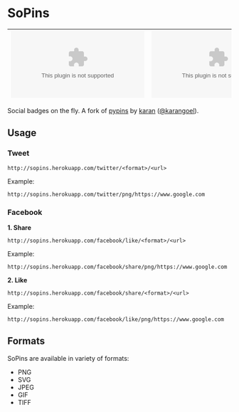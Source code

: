 SoPins
=================

| ![](http://sopins.herokuapp.com/facebook/share/png/https://www.google.com) | ![](http://sopins.herokuapp.com/facebook/like/png/https://www.google.com) | ![](http://sopins.herokuapp.com/twitter/png/https://www.google.com) |
| --- | ---- | ----- |

Social badges on the fly. A fork of [pypins](https://github.com/badges/pypipins) by [karan](http://github.com/karan) ([@karangoel](http://twitter.com/karangoel)).

## Usage

### Tweet

    http://sopins.herokuapp.com/twitter/<format>/<url>

  Example:

    http://sopins.herokuapp.com/twitter/png/https://www.google.com

### Facebook

  **1. Share**

    http://sopins.herokuapp.com/facebook/like/<format>/<url>

  Example:

    http://sopins.herokuapp.com/facebook/share/png/https://www.google.com

  **2. Like**

    http://sopins.herokuapp.com/facebook/share/<format>/<url>

  Example:

    http://sopins.herokuapp.com/facebook/like/png/https://www.google.com    

## Formats

SoPins are available in variety of formats:

- PNG
- SVG
- JPEG
- GIF
- TIFF
